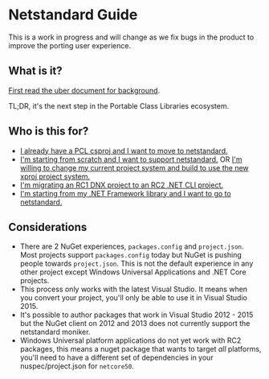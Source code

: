 # Netstandard Guide

This is a work in progress and will change as we fix bugs in the product to improve the porting user experience.

## What is it?

[First read the uber document for background](https://github.com/dotnet/corefx/blob/master/Documentation/architecture/net-platform-standard.md).

TL;DR, it's the next step in the Portable Class Libraries ecosystem.

## Who is this for?

- [I already have a PCL csproj and I want to move to netstandard.](PclToNetStandard.md)
- [I'm starting from scratch and I want to support netstandard.](XProjNetStandard.md) OR [I'm willing to change my current project system and build to use the new xproj project system.](XProjNetStandard.md)
- [I'm migrating an RC1 DNX project to an RC2 .NET CLI project.](RC1ToRC2.md)
- [I'm starting from my .NET Framework library and I want to go to netstandard.](NETFrameworkToNetStandard.md)

## Considerations
- There are 2 NuGet experiences, `packages.config` and `project.json`. Most projects support `packages.config` today but NuGet is pushing people towards `project.json`. This is not the default experience in any other project except Windows Universal Applications and .NET Core projects.
- This process only works with the latest Visual Studio. It means when you convert your project, you'll only be able to use it in Visual Studio 2015.
- It's possible to author packages that work in Visual Studio 2012 - 2015 but the NuGet client on 2012 and 2013 does not currently support the netstandard moniker.
- Windows Universal platform applications do not yet work with RC2 packages, this means a nuget package that wants to target *all* platforms, you'll need to have a different set of dependencies in your nuspec/project.json for `netcore50`.

